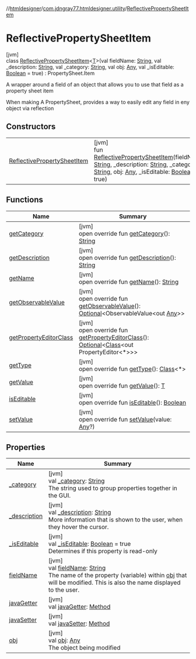 //[htmldesigner](../../../index.md)/[com.jdngray77.htmldesigner.utility](../index.md)/[ReflectivePropertySheetItem](index.md)

# ReflectivePropertySheetItem

[jvm]\
class [ReflectivePropertySheetItem](index.md)&lt;[T](index.md)&gt;(val fieldName: [String](https://kotlinlang.org/api/latest/jvm/stdlib/kotlin/-string/index.html), val _description: [String](https://kotlinlang.org/api/latest/jvm/stdlib/kotlin/-string/index.html), val _category: [String](https://kotlinlang.org/api/latest/jvm/stdlib/kotlin/-string/index.html), val obj: [Any](https://kotlinlang.org/api/latest/jvm/stdlib/kotlin/-any/index.html), val _isEditable: [Boolean](https://kotlinlang.org/api/latest/jvm/stdlib/kotlin/-boolean/index.html) = true) : PropertySheet.Item

A wrapper around a field of an object that allows you to use that field as a property sheet item

When making A PropertySheet, provides a way to easily edit any field in eny object via reflection

## Constructors

| | |
|---|---|
| [ReflectivePropertySheetItem](-reflective-property-sheet-item.md) | [jvm]<br>fun [ReflectivePropertySheetItem](-reflective-property-sheet-item.md)(fieldName: [String](https://kotlinlang.org/api/latest/jvm/stdlib/kotlin/-string/index.html), _description: [String](https://kotlinlang.org/api/latest/jvm/stdlib/kotlin/-string/index.html), _category: [String](https://kotlinlang.org/api/latest/jvm/stdlib/kotlin/-string/index.html), obj: [Any](https://kotlinlang.org/api/latest/jvm/stdlib/kotlin/-any/index.html), _isEditable: [Boolean](https://kotlinlang.org/api/latest/jvm/stdlib/kotlin/-boolean/index.html) = true) |

## Functions

| Name | Summary |
|---|---|
| [getCategory](get-category.md) | [jvm]<br>open override fun [getCategory](get-category.md)(): [String](https://kotlinlang.org/api/latest/jvm/stdlib/kotlin/-string/index.html) |
| [getDescription](get-description.md) | [jvm]<br>open override fun [getDescription](get-description.md)(): [String](https://kotlinlang.org/api/latest/jvm/stdlib/kotlin/-string/index.html) |
| [getName](get-name.md) | [jvm]<br>open override fun [getName](get-name.md)(): [String](https://kotlinlang.org/api/latest/jvm/stdlib/kotlin/-string/index.html) |
| [getObservableValue](get-observable-value.md) | [jvm]<br>open override fun [getObservableValue](get-observable-value.md)(): [Optional](https://docs.oracle.com/javase/8/docs/api/java/util/Optional.html)&lt;ObservableValue&lt;out [Any](https://kotlinlang.org/api/latest/jvm/stdlib/kotlin/-any/index.html)&gt;&gt; |
| [getPropertyEditorClass](get-property-editor-class.md) | [jvm]<br>open override fun [getPropertyEditorClass](get-property-editor-class.md)(): [Optional](https://docs.oracle.com/javase/8/docs/api/java/util/Optional.html)&lt;[Class](https://docs.oracle.com/javase/8/docs/api/java/lang/Class.html)&lt;out PropertyEditor&lt;*&gt;&gt;&gt; |
| [getType](get-type.md) | [jvm]<br>open override fun [getType](get-type.md)(): [Class](https://docs.oracle.com/javase/8/docs/api/java/lang/Class.html)&lt;*&gt; |
| [getValue](get-value.md) | [jvm]<br>open override fun [getValue](get-value.md)(): [T](index.md) |
| [isEditable](is-editable.md) | [jvm]<br>open override fun [isEditable](is-editable.md)(): [Boolean](https://kotlinlang.org/api/latest/jvm/stdlib/kotlin/-boolean/index.html) |
| [setValue](set-value.md) | [jvm]<br>open override fun [setValue](set-value.md)(value: [Any](https://kotlinlang.org/api/latest/jvm/stdlib/kotlin/-any/index.html)?) |

## Properties

| Name | Summary |
|---|---|
| [_category](_category.md) | [jvm]<br>val [_category](_category.md): [String](https://kotlinlang.org/api/latest/jvm/stdlib/kotlin/-string/index.html)<br>The string used to group properties together in the GUI. |
| [_description](_description.md) | [jvm]<br>val [_description](_description.md): [String](https://kotlinlang.org/api/latest/jvm/stdlib/kotlin/-string/index.html)<br>More information that is shown to the user, when they hover the cursor. |
| [_isEditable](_is-editable.md) | [jvm]<br>val [_isEditable](_is-editable.md): [Boolean](https://kotlinlang.org/api/latest/jvm/stdlib/kotlin/-boolean/index.html) = true<br>Determines if this property is read-only |
| [fieldName](field-name.md) | [jvm]<br>val [fieldName](field-name.md): [String](https://kotlinlang.org/api/latest/jvm/stdlib/kotlin/-string/index.html)<br>The name of the property (variable) within [obj](obj.md) that will be modified. This is also the name displayed to the user. |
| [javaGetter](java-getter.md) | [jvm]<br>val [javaGetter](java-getter.md): [Method](https://docs.oracle.com/javase/8/docs/api/java/lang/reflect/Method.html) |
| [javaSetter](java-setter.md) | [jvm]<br>val [javaSetter](java-setter.md): [Method](https://docs.oracle.com/javase/8/docs/api/java/lang/reflect/Method.html) |
| [obj](obj.md) | [jvm]<br>val [obj](obj.md): [Any](https://kotlinlang.org/api/latest/jvm/stdlib/kotlin/-any/index.html)<br>The object being modified |
